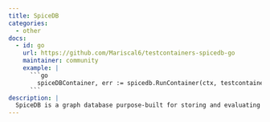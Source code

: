```yaml
---
title: SpiceDB
categories:
  - other
docs:
  - id: go
    url: https://github.com/Mariscal6/testcontainers-spicedb-go
    maintainer: community
    example: |
      ```go
        spiceDBContainer, err := spicedb.RunContainer(ctx, testcontainers.WithImage("authzed/spicedb:v1.33.0"))
      ```
description: |
  SpiceDB is a graph database purpose-built for storing and evaluating access control data.
---
```

